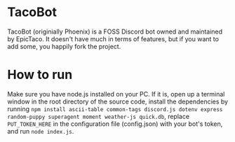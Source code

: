 # TacoBot
TacoBot (originially Phoenix) is a FOSS Discord bot owned and maintained by EpicTaco. It doesn't have much in terms of features, but if you want to add some, you happily fork the project.

# How to run
Make sure you have node.js installed on your PC. If it is, open up a terminal window in the root directory of the source code, install the dependencies by running `npm install ascii-table common-tags discord.js dotenv express random-puppy superagent moment weather-js quick.db`, replace `PUT_TOKEN_HERE` in the configuration file (config.json) with your bot's token, and run `node index.js`.
